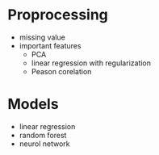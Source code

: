 # Proprocessing
- missing value
- important features
  - PCA
  - linear regression with regularization
  - Peason corelation


# Models
- linear regression
- random forest
- neurol network